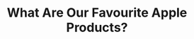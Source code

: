 ---
title: "What Are Our Favourite Apple Products?"
description: "Ever wondered which Apple products are truly worth the hype? Join us as we shares our honest opinions on the Magic Mouse, Apple Watch, and MacBook Pro."
datePublished: 2024-10-21
dateUpdated: 2024-10-21
linkYouTube: "https://www.youtube.com/watch?v=ZSNjJ0BWB8s"
linkForum: "https://discuss.techlore.tech/t/what-are-our-favourite-apple-products/10413"
tags: ["Clips","Apple"]
---
